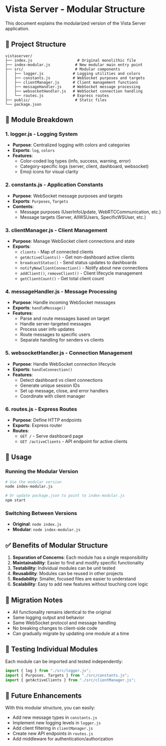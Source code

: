 # Vista Server - Modular Structure

This document explains the modularized version of the Vista Server application.

## 📁 Project Structure

```
vistaserver/
├── index.js                    # Original monolithic file
├── index-modular.js           # New modular main entry point
├── src/                       # Modular components
│   ├── logger.js             # Logging utilities and colors
│   ├── constants.js          # WebSocket purposes and targets
│   ├── clientManager.js      # Client management functions
│   ├── messageHandler.js     # WebSocket message processing
│   ├── websocketHandler.js   # WebSocket connection handling
│   └── routes.js             # Express routes
├── public/                    # Static files
└── package.json
```

## 🧩 Module Breakdown

### 1. **logger.js** - Logging System

- **Purpose**: Centralized logging with colors and categories
- **Exports**: `log`, `colors`
- **Features**:
  - Color-coded log types (info, success, warning, error)
  - Category-specific logs (server, client, dashboard, websocket)
  - Emoji icons for visual clarity

### 2. **constants.js** - Application Constants

- **Purpose**: WebSocket message purposes and targets
- **Exports**: `Purposes`, `Targets`
- **Contents**:
  - Message purposes (UserInfoUpdate, WebRTCCommunication, etc.)
  - Message targets (Server, AllWSUsers, SpecificWSUser, etc.)

### 3. **clientManager.js** - Client Management

- **Purpose**: Manage WebSocket client connections and state
- **Exports**:
  - `clients` - Map of connected clients
  - `getActiveClients()` - Get non-dashboard active clients
  - `broadcastStatus()` - Send status updates to dashboards
  - `notifyNewClientConnection()` - Notify about new connections
  - `addClient()`, `removeClient()` - Client lifecycle management
  - `getClientCount()` - Get total client count

### 4. **messageHandler.js** - Message Processing

- **Purpose**: Handle incoming WebSocket messages
- **Exports**: `handleMessage()`
- **Features**:
  - Parse and route messages based on target
  - Handle server-targeted messages
  - Process user info updates
  - Route messages to specific users
  - Separate handling for senders vs clients

### 5. **websocketHandler.js** - Connection Management

- **Purpose**: Handle WebSocket connection lifecycle
- **Exports**: `handleConnection()`
- **Features**:
  - Detect dashboard vs client connections
  - Generate unique session IDs
  - Set up message, close, and error handlers
  - Coordinate with client manager

### 6. **routes.js** - Express Routes

- **Purpose**: Define HTTP endpoints
- **Exports**: Express router
- **Routes**:
  - `GET /` - Serve dashboard page
  - `GET /activeClients` - API endpoint for active clients

## 🚀 Usage

### Running the Modular Version

```bash
# Use the modular version
node index-modular.js

# Or update package.json to point to index-modular.js
npm start
```

### Switching Between Versions

- **Original**: `node index.js`
- **Modular**: `node index-modular.js`

## ✅ Benefits of Modular Structure

1. **Separation of Concerns**: Each module has a single responsibility
2. **Maintainability**: Easier to find and modify specific functionality
3. **Testability**: Individual modules can be unit tested
4. **Reusability**: Modules can be reused in other projects
5. **Readability**: Smaller, focused files are easier to understand
6. **Scalability**: Easy to add new features without touching core logic

## 🔧 Migration Notes

- All functionality remains identical to the original
- Same logging output and behavior
- Same WebSocket protocol and message handling
- No breaking changes to client-side code
- Can gradually migrate by updating one module at a time

## 🧪 Testing Individual Modules

Each module can be imported and tested independently:

```javascript
import { log } from "./src/logger.js";
import { Purposes, Targets } from "./src/constants.js";
import { getActiveClients } from "./src/clientManager.js";
```

## 🔄 Future Enhancements

With this modular structure, you can easily:

- Add new message types in `constants.js`
- Implement new logging levels in `logger.js`
- Add client filtering in `clientManager.js`
- Create new API endpoints in `routes.js`
- Add middleware for authentication/authorization
